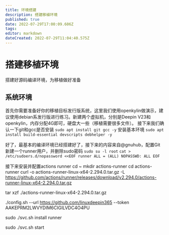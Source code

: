 ```yaml
---
title: 环境搭建
description: 搭建移植环境
published: true
date: 2022-07-29T17:00:09.606Z
tags: 
editor: markdown
dateCreated: 2022-07-29T11:04:40.575Z
---
```


# 搭建移植环境
搭建好源码编译环境，为移植做好准备
## 系统环境
首先你需要准备好你的移植目标发行版系统，这里我们使用openkylin做演示，建议使用debian系发行版进行练习。新建两个虚拟机，分别是Deepin V23和openkylin，内存分配4G即可，硬盘大一些（移植需要很多文件）。
接下来我们确认一下git和gcc是否安装
    	`sudo apt install git gcc -y`
安装基本环境
    	`sudo apt install build-essential devscripts debhelper -y`
      
好了，最基本的编译环境已经搭建好了，接下来的内容来自@gnuhub，配置Git
新建一个runner用户，并删除sudo密码
`sudo su -l root`
`cat > /etc/sudoers.d/nopassword <<EOF
runner ALL = (ALL) NOPASSWD: ALL
EOF`
                                      
接下来安装并配置actions runner
cd ~
mkdir actions-runner
cd actions-runner
curl -o actions-runner-linux-x64-2.294.0.tar.gz -L https://github.com/actions/runner/releases/download/v2.294.0/actions-runner-linux-x64-2.294.0.tar.gz

tar xzf ./actions-runner-linux-x64-2.294.0.tar.gz

./config.sh --url https://github.com/linuxdeepin365 --token AAKEPRM2LWVYDIM6CIGILVDC4O4PU

sudo ./svc.sh install runner

sudo ./svc.sh start




    	